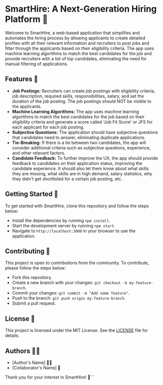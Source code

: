 # SmartHire: A Next-Generation Hiring Platform 🚀

Welcome to SmartHire, a web-based application that simplifies and automates the hiring process by allowing applicants to create detailed profiles with all their relevant information and recruiters to post jobs and filter through the applicants based on their eligibility criteria. The app uses machine learning algorithms to match the best candidates for the job and provide recruiters with a list of top candidates, eliminating the need for manual filtering of applications.

## Features 🌟

- **Job Postings:** Recruiters can create job postings with eligibility criteria, job description, required skills, responsibilities, salary, and set the duration of the job posting. The job postings should NOT be visible to the applicants.
- **Machine Learning Algorithms:** The app uses machine learning algorithms to match the best candidates for the job based on their eligibility criteria and generate a score called 'Job Fit Score' or JFS for each applicant for each job posting.
- **Subjective Questions:** The application should have subjective questions that candidates need to answer, eliminating duplicate applications.
- **Tie-Breaking:** If there is a tie between two candidates, the app will consider additional criteria such as subjective questions, experience, and other relevant factors.
- **Candidate Feedback:** To further improve the UX, the app should provide feedback to candidates on their application status, improving the candidate experience. It should also let them know about what skills they are missing, what skills are in high demand, salary statistics, why they didn't get shortlisted for a certain job posting, etc.

## Getting Started 🚀

To get started with SmartHire, clone this repository and follow the steps below:

- Install the dependencies by running `npm install`.
- Start the development server by running `npm start`.
- Navigate to `http://localhost:3000` in your browser to use the application.

## Contributing 🤝

This project is open to contributions from the community. To contribute, please follow the steps below:

- Fork this repository.
- Create a new branch with your changes: `git checkout -b my-feature-branch`.
- Commit your changes: `git commit -m "Add some feature"`.
- Push to the branch: `git push origin my-feature-branch`.
- Submit a pull request.

## License 📝

This project is licensed under the MIT License. See the [LICENSE](LICENSE) file for details.

## Authors 👨‍💻

- [Author's Name] 🙋‍♂️
- [Collaborator's Name] 🤝

Thank you for your interest in SmartHire! 🎉```
